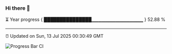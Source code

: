 ### Hi there 👋

⏳ Year progress { ███████████████▁▁▁▁▁▁▁▁▁▁▁▁▁▁▁ } 52.88 %

---

⏰ Updated on Sun, 13 Jul 2025 00:30:49 GMT

![Progress Bar CI](https://github.com/liununu/liununu/workflows/Progress%20Bar%20CI/badge.svg)
